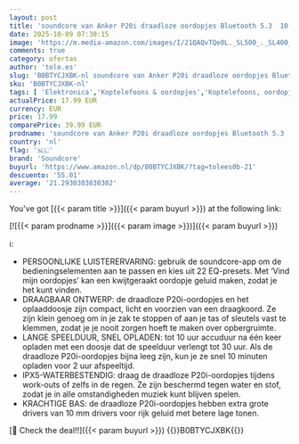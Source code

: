 ```yaml
---
layout: post
title: 'soundcore van Anker P20i draadloze oordopjes Bluetooth 5.3  10 mm drivers met grote bas  30 uur speeltijd  IPX5-waterbestendig  2 microfoons voor bellen met AI-verbetering  aangepaste EQ via app'
date: 2025-10-09 07:30:15
image: 'https://m.media-amazon.com/images/I/21QAQvTQe0L._SL500_._SL400_.jpg'
comments: true
category: ofertas
author: 'tole.es'
slug: 'B0BTYCJXBK-nl soundcore van Anker P20i draadloze oordopjes Bluetooth 5.3...'
sku: 'B0BTYCJXBK-nl'
tags: [ 'Elektronica','Koptelefoons & oordopjes','Koptelefoons, oordopjes & accessoires','Oordopjes','soundcore','🇳🇱', ]
actualPrice: 17.99 EUR
currency: EUR
price: 17.99
comparePrice: 39.99 EUR
prodname: 'soundcore van Anker P20i draadloze oordopjes Bluetooth 5.3  10 mm drivers met grote bas  30 uur speeltijd  IPX5-waterbestendig  2 microfoons voor bellen met AI-verbetering  aangepaste EQ via app'
country: 'nl'
flag: '🇳🇱'
brand: 'Soundcore'
buyurl: 'https://www.amazon.nl/dp/B0BTYCJXBK/?tag=tolees0b-21'
descuento: '55.01'
average: '21.2930303030302'
---
```


You've got [{{< param title >}}]({{< param buyurl >}}) at the following link:

[![{{< param prodname >}}]({{< param image >}})]({{< param buyurl >}})

ℹ️:

- PERSOONLIJKE LUISTERERVARING: gebruik de soundcore-app om de bedieningselementen aan te passen en kies uit 22 EQ-presets. Met ‘Vind mijn oordopjes’ kan een kwijtgeraakt oordopje geluid maken, zodat je het kunt vinden.
- DRAAGBAAR ONTWERP: de draadloze P20i-oordopjes en het oplaaddoosje zijn compact, licht en voorzien van een draagkoord. Ze zijn klein genoeg om in je zak te stoppen of aan je tas of sleutels vast te klemmen, zodat je je nooit zorgen hoeft te maken over opbergruimte.
- LANGE SPEELDUUR, SNEL OPLADEN: tot 10 uur accuduur na één keer opladen met een doosje dat de speelduur verlengt tot 30 uur. Als de draadloze P20i-oordopjes bijna leeg zijn, kun je ze snel 10 minuten opladen voor 2 uur afspeeltijd.
- IPX5-WATERBESTENDIG: draag de draadloze P20i-oordopjes tijdens work-outs of zelfs in de regen. Ze zijn beschermd tegen water en stof, zodat je in alle omstandigheden muziek kunt blijven spelen.
- KRACHTIGE BAS: de draadloze P20i-oordopjes hebben extra grote drivers van 10 mm drivers voor rijk geluid met betere lage tonen.

[🛒 Check the deal!!]({{< param buyurl >}})
{{<world>}}B0BTYCJXBK{{</world>}}
